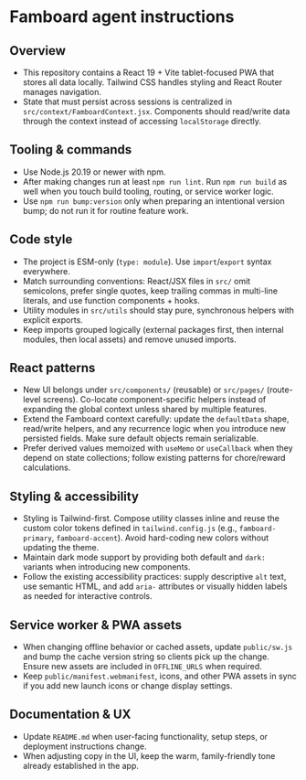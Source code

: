 # Famboard agent instructions

## Overview
- This repository contains a React 19 + Vite tablet-focused PWA that stores all data locally. Tailwind CSS handles styling and React Router manages navigation.
- State that must persist across sessions is centralized in `src/context/FamboardContext.jsx`. Components should read/write data through the context instead of accessing `localStorage` directly.

## Tooling & commands
- Use Node.js 20.19 or newer with npm.
- After making changes run at least `npm run lint`. Run `npm run build` as well when you touch build tooling, routing, or service worker logic.
- Use `npm run bump:version` only when preparing an intentional version bump; do not run it for routine feature work.

## Code style
- The project is ESM-only (`type: module`). Use `import`/`export` syntax everywhere.
- Match surrounding conventions: React/JSX files in `src/` omit semicolons, prefer single quotes, keep trailing commas in multi-line literals, and use function components + hooks.
- Utility modules in `src/utils` should stay pure, synchronous helpers with explicit exports.
- Keep imports grouped logically (external packages first, then internal modules, then local assets) and remove unused imports.

## React patterns
- New UI belongs under `src/components/` (reusable) or `src/pages/` (route-level screens). Co-locate component-specific helpers instead of expanding the global context unless shared by multiple features.
- Extend the Famboard context carefully: update the `defaultData` shape, read/write helpers, and any recurrence logic when you introduce new persisted fields. Make sure default objects remain serializable.
- Prefer derived values memoized with `useMemo` or `useCallback` when they depend on state collections; follow existing patterns for chore/reward calculations.

## Styling & accessibility
- Styling is Tailwind-first. Compose utility classes inline and reuse the custom color tokens defined in `tailwind.config.js` (e.g., `famboard-primary`, `famboard-accent`). Avoid hard-coding new colors without updating the theme.
- Maintain dark mode support by providing both default and `dark:` variants when introducing new components.
- Follow the existing accessibility practices: supply descriptive `alt` text, use semantic HTML, and add `aria-` attributes or visually hidden labels as needed for interactive controls.

## Service worker & PWA assets
- When changing offline behavior or cached assets, update `public/sw.js` and bump the cache version string so clients pick up the change. Ensure new assets are included in `OFFLINE_URLS` when required.
- Keep `public/manifest.webmanifest`, icons, and other PWA assets in sync if you add new launch icons or change display settings.

## Documentation & UX
- Update `README.md` when user-facing functionality, setup steps, or deployment instructions change.
- When adjusting copy in the UI, keep the warm, family-friendly tone already established in the app.

